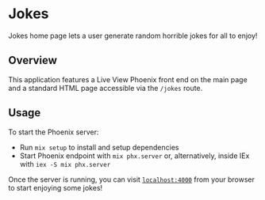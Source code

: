 # Jokes

Jokes home page lets a user generate random horrible jokes for all to enjoy!

## Overview

This application features a Live View Phoenix front end on the main page and a standard HTML page accessible via the `/jokes` route.

## Usage

To start the Phoenix server:

  * Run `mix setup` to install and setup dependencies
  * Start Phoenix endpoint with `mix phx.server` or, alternatively, inside IEx with `iex -S mix phx.server`

Once the server is running, you can visit [`localhost:4000`](http://localhost:4000) from your browser to start enjoying some jokes!
